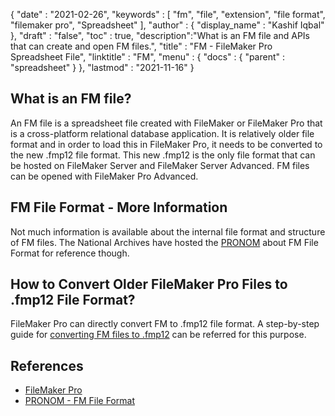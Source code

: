 {
  "date" : "2021-02-26",
  "keywords" : [ "fm", "file", "extension", "file format", "filemaker pro", "Spreadsheet" ],
  "author" : {
    "display_name" : "Kashif Iqbal"
  },
  "draft" : "false",
  "toc" : true,
  "description":"What is an FM file and APIs that can create and open FM files.",
  "title" : "FM - FileMaker Pro Spreadsheet File",
  "linktitle" : "FM",
  "menu" : {
    "docs" : {
      "parent" : "spreadsheet"
    }
  },
  "lastmod" : "2021-11-16"
}

## What is an FM file?

An FM file is a spreadsheet file created with FileMaker or FileMaker Pro that is a cross-platform relational database application. It is relatively older file format and in order to load this in FileMaker Pro, it needs to be converted to the new .fmp12 file format. This new .fmp12 is the only file format that can be hosted on FileMaker Server and FileMaker Server Advanced. FM files can be opened with FileMaker Pro Advanced.

## FM File Format - More Information

Not much information is available about the internal file format and structure of FM files. The National Archives have hosted the [PRONOM](https://www.nationalarchives.gov.uk/PRONOM/fmt/1059) about FM File Format for reference though.

## How to Convert Older FileMaker Pro Files to .fmp12 File Format?

FileMaker Pro can directly convert FM to .fmp12 file format. A step-by-step guide for [converting FM files to .fmp12](https://support.claris.com/s/article/Converting-older-FileMaker-Pro-files-to-the-fmp12-file-format-1503693002275?language=en_US) can be referred for this purpose.

## References

 * [FileMaker Pro](https://www.claris.com/filemaker/)
 * [PRONOM - FM File Format](https://www.nationalarchives.gov.uk/PRONOM/fmt/1059)
